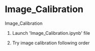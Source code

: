 # Image_Calibration

Image_Calibration


1. Launch 'Image_Calibration.ipynb' file

2. Try image calibration following order
